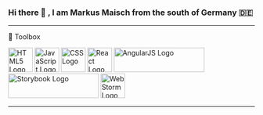 ### Hi there 👋 , I am Markus Maisch from the south of Germany 🇩🇪

---

🧰 Toolbox

<img src="https://cdn.worldvectorlogo.com/logos/html5.svg" alt="HTML5 Logo" width="50" height="50"/> <img src="https://cdn.worldvectorlogo.com/logos/logo-javascript.svg" alt="JavaScript Logo" width="50" height="50"/> <img src="https://cdn.worldvectorlogo.com/logos/css3.svg" alt="CSS Logo" width="50" height="50"/> <img src="https://cdn.worldvectorlogo.com/logos/react-2.svg" alt="React Logo" width="50" height="50"/> <img src="https://cdn.worldvectorlogo.com/logos/angular.svg" alt="AngularJS Logo" width="185" height="50"/> <img src="https://cdn.worldvectorlogo.com/logos/storybook-1.svg" alt="Storybook Logo" width="185" height="50"/> <img src="https://cdn.worldvectorlogo.com/logos/webstorm-icon.svg" alt="WebStorm Logo" width="50" height="50"/>

---

<!--
**ichichich3011/ichichich3011** is a ✨ _special_ ✨ repository because its `README.md` (this file) appears on your GitHub profile.

Here are some ideas to get you started:

- 🔭 I’m currently working on ...
- 🌱 I’m currently learning ...
- 👯 I’m looking to collaborate on ...
- 🤔 I’m looking for help with ...
- 💬 Ask me about ...
- 📫 How to reach me: ...
- 😄 Pronouns: ...
- ⚡ Fun fact: ...
-->
